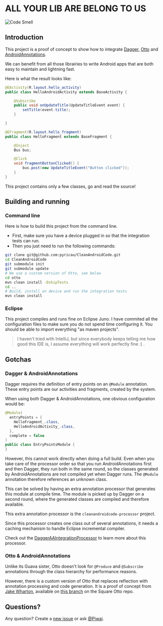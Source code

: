 # ALL YOUR LIB ARE BELONG TO US

![Code Smell](https://raw.github.com/pyricau/CleanAndroidCode/master/assets/android_smell.png)

## Introduction

This project is a proof of concept to show how to integrate [Dagger](http://square.github.com/dagger/), [Otto](http://square.github.com/otto/) and [AndroidAnnotations](http://androidannotations.org).

We can benefit from all those librairies to write Android apps that are both easy to maintain and lightning fast.

Here is what the result looks like:

```java
@EActivity(R.layout.hello_activity)
public class HelloAndroidActivity extends BaseActivity {

	@Subscribe
	public void onUpdateTitle(UpdateTitleEvent event) {
		setTitle(event.title);
	}

}
```

```java
@EFragment(R.layout.hello_fragment)
public class HelloFragment extends BaseFragment {

	@Inject
	Bus bus;

	@Click
	void fragmentButtonClicked() {
		bus.post(new UpdateTitleEvent("Button clicked"));
	}
}
```

This project contains only a few classes, go and read the source!

## Building and running

### Command line

Here is how to build this project from the command line. 

* First, make sure you have a device plugged in so that the integration tests can run.
* Then you just need to run the following commands:

```bash
git clone git@github.com:pyricau/CleanAndroidCode.git
cd CleanAndroidCode
git submodule init
git submodule update
# We use a custom version of Otto, see below
cd otto
mvn clean install -DskipTests
cd ..
# Build, install on device and run the integration tests
mvn clean install
```

### Eclipse

This project compiles and runs fine on Eclipse Juno. I have commited all the configuration files to make sure you do not spend time configuring it. You should be able to import everything "as maven projects".

> I haven't tried with IntelliJ, but since everybody keeps telling me how good this IDE is, I assume everything will work perfectly fine :) .

## Gotchas

### Dagger & AndroidAnnotations

Dagger requires the definition of entry points on an `@Module` annotation. These entry points are our activities and fragments, created by the system.

When using both Dagger & AndroidAnnotations, one obvious configuration would be:

```java
@Module(
  entryPoints = {
    HelloFragment_.class,
   	HelloAndroidActivity_.class,
  },
  complete = false
)
public class EntryPointsModule {
}
```

However, this cannot work directly when doing a full build. Even when you take care of the processor order so that you run AndroidAnnotations first and then Dagger, they run both in the same round, so the classes generated by AndroidAnnotations are not compiled yet when Dagger runs. The `@Module` annotation therefore references an unknown class.

This can be solved by having an extra annotation processor that generates this module at compile time. The module is picked up by Dagger on a second round, where the generated classes are compiled and therefore available.

This extra annotation processor is the `cleanandroidcode-processor` project.

Since this processor creates one class out of several annotations, it needs a caching mechanism to handle Eclipse incremental compiler.

Check out the [DaggerAAIntegrationProcessor](https://github.com/pyricau/CleanAndroidCode/blob/master/cleanandroidcode-processor/src/main/java/info/piwai/cleanandroidcode/DaggerAAIntegrationProcessor.java) to learn more about this processor.

### Otto & AndroidAnnotations

Unlike its Guava sister, Otto doesn't look for `@Produce` and `@Subscribe` annotations through the class hierarchy for performance reasons.

However, there is a custom version of Otto that replaces reflection with annotation processing and code generation.
It is a proof of concept from [Jake Wharton](https://github.com/JakeWharton), available on [this branch](https://github.com/square/otto/tree/code-gen) on the Square Otto repo.

## Questions?

Any question? Create a [new issue](https://github.com/pyricau/CleanAndroidCode/issues/new) or ask [@Piwai](http://twitter.com/piwai).
